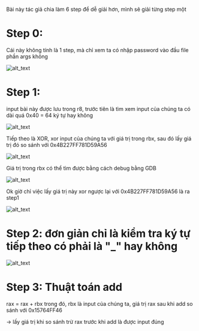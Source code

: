 Bài này tác giả chia làm 6 step để dễ giải hơn, mình sẽ giải từng step một

# Step 0:
Cái này không tính là 1 step, mà chỉ xem ta có nhập password vào đầu file phần args không

![alt_text](https://i.imgur.com/KMxcJmM.png)

# Step 1:

input bài này được lưu trong r8, trước tiên là tìm xem input của chúng ta có dài quá 0x40 = 64 ký tự hay không

![alt_text](https://i.imgur.com/omzzmdv.png)

Tiếp theo là XOR, xor input của chúng ta với giá trị trong rbx, sau đó lấy giá trị đó so sánh với 0x4B227FF781D59A56

![alt_text](https://i.imgur.com/gXFvxT6.png)

Giá trị trong rbx có thể tìm được bằng cách debug bằng GDB

![alt_text](https://i.imgur.com/Am9WzjK.png)

Ok giờ chỉ việc lấy giá trị này xor ngược lại với 0x4B227FF781D59A56 là ra step1

![alt_text](https://i.imgur.com/nJDNuR6.png)

# Step 2: đơn giản chỉ là kiểm tra ký tự tiếp theo có phải là "_" hay không

![alt_text](https://i.imgur.com/bQcbOvO.png)

# Step 3: Thuật toán add

rax = rax + rbx trong đó, rbx là input của chúng ta, giá trị rax sau khi add so sánh với 0x15764FF46

-> lấy giá trị khi so sánh trừ rax trước khi add là được input đúng
